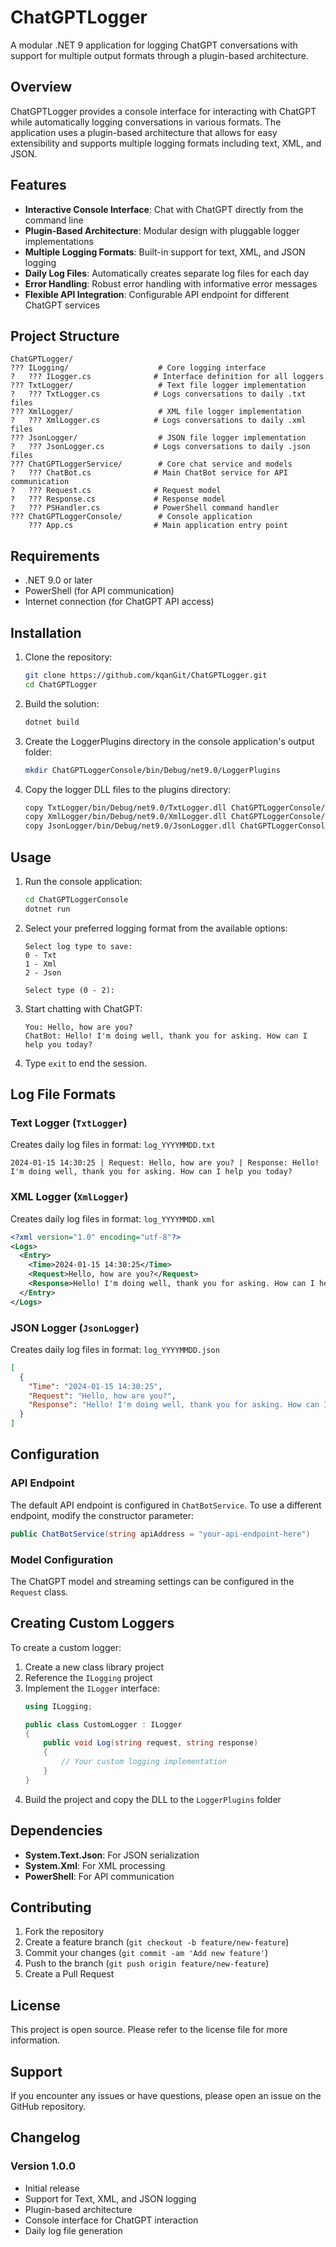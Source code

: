 # ChatGPTLogger

A modular .NET 9 application for logging ChatGPT conversations with support for multiple output formats through a plugin-based architecture.

## Overview

ChatGPTLogger provides a console interface for interacting with ChatGPT while automatically logging conversations in various formats. The application uses a plugin-based architecture that allows for easy extensibility and supports multiple logging formats including text, XML, and JSON.

## Features

- **Interactive Console Interface**: Chat with ChatGPT directly from the command line
- **Plugin-Based Architecture**: Modular design with pluggable logger implementations
- **Multiple Logging Formats**: Built-in support for text, XML, and JSON logging
- **Daily Log Files**: Automatically creates separate log files for each day
- **Error Handling**: Robust error handling with informative error messages
- **Flexible API Integration**: Configurable API endpoint for different ChatGPT services

## Project Structure

```
ChatGPTLogger/
??? ILogging/                    # Core logging interface
?   ??? ILogger.cs              # Interface definition for all loggers
??? TxtLogger/                   # Text file logger implementation
?   ??? TxtLogger.cs            # Logs conversations to daily .txt files
??? XmlLogger/                   # XML file logger implementation
?   ??? XmlLogger.cs            # Logs conversations to daily .xml files
??? JsonLogger/                  # JSON file logger implementation
?   ??? JsonLogger.cs           # Logs conversations to daily .json files
??? ChatGPTLoggerService/        # Core chat service and models
?   ??? ChatBot.cs              # Main ChatBot service for API communication
?   ??? Request.cs              # Request model
?   ??? Response.cs             # Response model
?   ??? PSHandler.cs            # PowerShell command handler
??? ChatGPTLoggerConsole/        # Console application
    ??? App.cs                  # Main application entry point
```

## Requirements

- .NET 9.0 or later
- PowerShell (for API communication)
- Internet connection (for ChatGPT API access)

## Installation

1. Clone the repository:
   ```bash
   git clone https://github.com/kqanGit/ChatGPTLogger.git
   cd ChatGPTLogger
   ```

2. Build the solution:
   ```bash
   dotnet build
   ```

3. Create the LoggerPlugins directory in the console application's output folder:
   ```bash
   mkdir ChatGPTLoggerConsole/bin/Debug/net9.0/LoggerPlugins
   ```

4. Copy the logger DLL files to the plugins directory:
   ```bash
   copy TxtLogger/bin/Debug/net9.0/TxtLogger.dll ChatGPTLoggerConsole/bin/Debug/net9.0/LoggerPlugins/
   copy XmlLogger/bin/Debug/net9.0/XmlLogger.dll ChatGPTLoggerConsole/bin/Debug/net9.0/LoggerPlugins/
   copy JsonLogger/bin/Debug/net9.0/JsonLogger.dll ChatGPTLoggerConsole/bin/Debug/net9.0/LoggerPlugins/
   ```

## Usage

1. Run the console application:
   ```bash
   cd ChatGPTLoggerConsole
   dotnet run
   ```

2. Select your preferred logging format from the available options:
   ```
   Select log type to save:
   0 - Txt
   1 - Xml
   2 - Json
   
   Select type (0 - 2):
   ```

3. Start chatting with ChatGPT:
   ```
   You: Hello, how are you?
   ChatBot: Hello! I'm doing well, thank you for asking. How can I help you today?
   ```

4. Type `exit` to end the session.

## Log File Formats

### Text Logger (`TxtLogger`)
Creates daily log files in format: `log_YYYYMMDD.txt`
```
2024-01-15 14:30:25 | Request: Hello, how are you? | Response: Hello! I'm doing well, thank you for asking. How can I help you today?
```

### XML Logger (`XmlLogger`)
Creates daily log files in format: `log_YYYYMMDD.xml`
```xml
<?xml version="1.0" encoding="utf-8"?>
<Logs>
  <Entry>
    <Time>2024-01-15 14:30:25</Time>
    <Request>Hello, how are you?</Request>
    <Response>Hello! I'm doing well, thank you for asking. How can I help you today?</Response>
  </Entry>
</Logs>
```

### JSON Logger (`JsonLogger`)
Creates daily log files in format: `log_YYYYMMDD.json`
```json
[
  {
    "Time": "2024-01-15 14:30:25",
    "Request": "Hello, how are you?",
    "Response": "Hello! I'm doing well, thank you for asking. How can I help you today?"
  }
]
```

## Configuration

### API Endpoint
The default API endpoint is configured in `ChatBotService`. To use a different endpoint, modify the constructor parameter:
```csharp
public ChatBotService(string apiAddress = "your-api-endpoint-here")
```

### Model Configuration
The ChatGPT model and streaming settings can be configured in the `Request` class.

## Creating Custom Loggers

To create a custom logger:

1. Create a new class library project
2. Reference the `ILogging` project
3. Implement the `ILogger` interface:
   ```csharp
   using ILogging;
   
   public class CustomLogger : ILogger
   {
       public void Log(string request, string response)
       {
           // Your custom logging implementation
       }
   }
   ```
4. Build the project and copy the DLL to the `LoggerPlugins` folder

## Dependencies

- **System.Text.Json**: For JSON serialization
- **System.Xml**: For XML processing
- **PowerShell**: For API communication

## Contributing

1. Fork the repository
2. Create a feature branch (`git checkout -b feature/new-feature`)
3. Commit your changes (`git commit -am 'Add new feature'`)
4. Push to the branch (`git push origin feature/new-feature`)
5. Create a Pull Request

## License

This project is open source. Please refer to the license file for more information.

## Support

If you encounter any issues or have questions, please open an issue on the GitHub repository.

## Changelog

### Version 1.0.0
- Initial release
- Support for Text, XML, and JSON logging
- Plugin-based architecture
- Console interface for ChatGPT interaction
- Daily log file generation